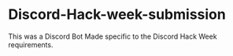 # Discord-Hack-week-submission
This was a Discord Bot Made specific to the Discord Hack Week requirements.
